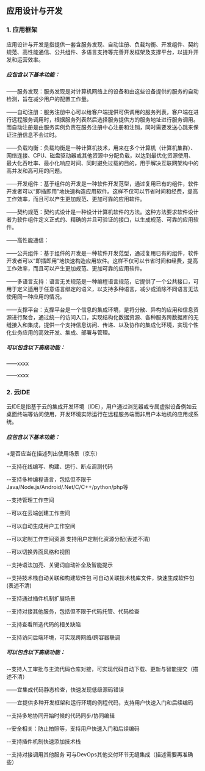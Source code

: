 ## 应用设计与开发

### 1. 应用框架

应用设计与开发是指提供一套含服务发现、自动注册、负载均衡、开发组件、契约规范、高性能通信、公共组件、多语言支持等完善开发框架及支撑平台，以提升开发和运营效率。

##### 应包含以下基本功能：

——服务发现：服务发现是对计算机网络上的设备和由这些设备提供的服务的自动检测，旨在减少用户的配置工作量。

——自动注册：服务注册中心可以给客户端提供可供调用的服务列表，客户端在进行远程服务调用时，根据服务列表然后选择服务提供方的服务地址进行服务调用。而自动注册是由服务实例负责在服务注册中心注册和注销，同时需要发送心跳来保证注册信息不会过时。

——负载均衡：负载均衡是一种计算机技术，用来在多个计算机（计算机集群）、网络连接、CPU、磁盘驱动器或其他资源中分配负载，以达到最优化资源使用、最大化吞吐率、最小化响应时间、同时避免过载的目的，用于解决互联网架构中的高并发和高可用的问题。

——开发组件：基于组件的开发是一种软件开发范型，通过复用已有的组件，软件开发者可以“即插即用”地快速构造应用软件。这样不仅可以节省时间和经费，提高工作效率，而且可以产生更加规范、更加可靠的应用软件。

——契约规范：契约式设计是一种设计计算机软件的方法。这种方法要求软件设计者为软件组件定义正式的、精确的并且可验证的接口，以生成规范、可靠的应用软件。

——高性能通信：

——公共组件：基于组件的开发是一种软件开发范型，通过复用已有的组件，软件开发者可以“即插即用”地快速构造应用软件。这样不仅可以节省时间和经费，提高工作效率，而且可以产生更加规范、更加可靠的应用软件。

——多语言支持：语言无关规范是一种编程语言规范，它提供了一个公共接口，可用于定义适用于任意语言绑定的语义，以支持多种语言，减少或消除不同语言无法使用同一种应用的情况。

——支撑平台：支撑平台是一个信息的集成环境，是将分散、异构的应用和信息资源进行聚合，通过统一的访问入口，实现结构化数据资源、各种服务跨数据库的无缝接入和集成，提供一个支持信息访问、传递、以及协作的集成化环境，实现个性化业务应用的高效开发、集成、部署与管理。


##### 可以包含以下高级功能：

——xxxx

——xxxx

### 2. 云IDE

云IDE是指基于云的集成开发环境（IDE），用户通过浏览器或专属虚拟设备例如云桌面终端等访问使用，开发环境实际运行在远程服务端而非用户本地机的应用或系统。

##### 应包含以下基本功能：

+是否应当在描述列出使用场景（京东）

--支持在线编写、构建、运行、断点调测代码

--支持多种编程语言，包括但不限于Java/Node.js/Android/.Net/C/C++/python/php等

--支持管理工作空间

--可以在云端创建工作空间

--可以自动生成用户工作空间

--可以定制工作空间资源 支持用户定制化资源分配(表述不清)

--可以切换界面风格和视图

--支持语法加亮、关键词自动补全及智能提示

--支持技术栈自动关联和构建软件包 可自动关联技术栈库文件，快速生成软件包(表述不清)

--支持通过插件机制扩展场景

--支持对接其他服务，包括但不限于代码托管、代码检查

--支持查看所选代码的相关缺陷

--支持访问后端环境，可实现跨网络/跨容器联调


##### 可以包含以下高级功能：


--支持人工审批与主流代码仓库对接，可实现代码自动下载、更新与智能提交（描述不清）

——宜集成代码静态检查，快速发现低级源码错误

——宜提供多种开发框架和运行环境的例程代码，支持用户快速入门和后续编码

--支持多地协同开始时候的代码同步/协同编辑

--安全相关：防止拍照等，支持用户快速入门和后续编码

--支持插件机制快速添加技术栈

--支持对接调用其他服务 可与DevOps其他交付环节无缝集成（描述需要再准确些）
